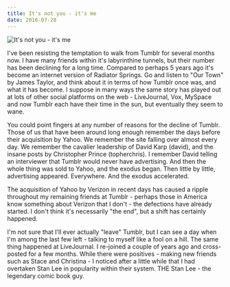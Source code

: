 ```yaml
---
title: It's not you - it's me
date: 2016-07-28
---
```


![It's not you - it's me](https://source.unsplash.com/d34DtRp1bqo/1600x900)

I've been resisting the temptation to walk from Tumblr for several months now. I have many friends within it's labyrinthine tunnels, but their number has been declining for a long time. Compared to perhaps 5 years ago it's become an internet version of Radiator Springs. Go and listen to "Our Town" by James Taylor, and think about it in terms of how Tumblr once was, and what it has become. I suppose in many ways the same story has played out at lots of other social platforms on the web - LiveJournal, Vox, MySpace and now Tumblr each have their time in the sun, but eventually they seem to wane.

You could point fingers at any number of reasons for the decline of Tumblr. Those of us that have been around long enough remember the days before their acquisition by Yahoo. We remember the site falling over almost every day. We remember the cavalier leadership of David Karp (david), and the insane posts by Christopher Prince (topherchris). I remember David telling an interviewer that Tumblr would never have advertising. And then the whole thing was sold to Yahoo, and the exodus began. Then little by little, advertising appeared. Everywhere. And the exodus accelerated.

The acquisition of Yahoo by Verizon in recent days has caused a ripple throughout my remaining friends at Tumblr - perhaps those in America know something about Verizon that I don't - the defections have already started. I don't think it's necessarily "the end", but a shift has certainly happened.

I'm not sure that I'll ever actually "leave" Tumblr, but I can see a day when I'm among the last few left - talking to myself like a fool on a hill. The same thing happened at LiveJournal. I re-joined a couple of years ago and cross-posted for a few months. While there were positives - making new friends such as Stace and Christina - I noticed after a little while that I had overtaken Stan Lee in popularity within their system. THE Stan Lee - the legendary comic book guy.